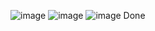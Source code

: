 ![image](https://github.com/user-attachments/assets/4fdb7856-62c3-4c55-b82d-65d714e41f81)
![image](https://github.com/user-attachments/assets/e3f0bea0-930d-48b5-9cde-96338b7b33c1)
![image](https://github.com/user-attachments/assets/b573bae4-fad4-4c54-9b82-26e351863c2a)
Done 


 
 

